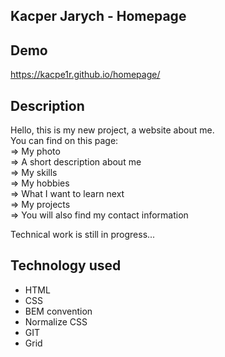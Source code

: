 ## Kacper Jarych - Homepage
## Demo
https://kacpe1r.github.io/homepage/

## Description
Hello, this is my new project, a website about me.<br>
You can find on this page:<br>
⇒ My photo<br>
⇒ A short description about me<br>
⇒ My skills<br>
⇒ My hobbies<br>
⇒ What I want to learn next<br>
⇒ My projects<br>
⇒ You will also find my contact information<br>

Technical work is still in progress...

## Technology used
- HTML
- CSS
- BEM convention
- Normalize CSS
- GIT
- Grid